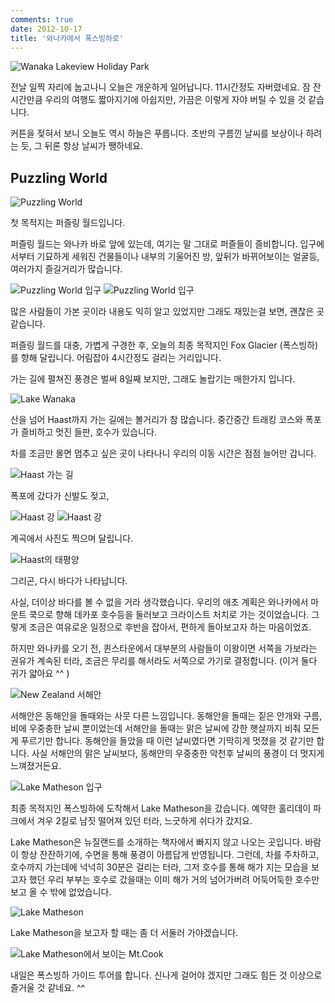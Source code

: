 ```yaml
---
comments: true
date: 2012-10-17
title: '와나카에서 폭스빙하로'
---
```


![Wanaka Lakeview Holiday Park](../../media/page/travel/new-zealand/newzealand-289.jpg)

전날 일찍 자리에 눕고나니 오늘은 개운하게 일어납니다.  11시간정도 자버렸네요.
잠 잔 시간만큼 우리의 여행도 짧아지기에 아쉽지만, 가끔은 이렇게 자야 버틸 수
있을 것 같습니다.

커튼을 젖혀서 보니 오늘도 역시 하늘은 푸릅니다.  초반의 구름낀 날씨를 보상이나
하려는 듯, 그 뒤론 항상 날씨가 쨍하네요.

Puzzling World
--------------

![Puzzling World](../../media/page/travel/new-zealand/newzealand-307.jpg)

첫 목적지는 퍼즐링 월드입니다.

퍼즐링 월드는 와나카 바로 앞에 있는데, 여기는 말 그대로 퍼즐들이 즐비합니다.
입구에서부터 기묘하게 세워진 건물들이나 내부의 기울어진 방, 앞뒤가 바뀌어보이는
얼굴등, 여러가지 즐길거리가 많습니다.

![Puzzling World 입구](../../media/page/travel/new-zealand/newzealand-305.jpg)
![Puzzling World 입구](../../media/page/travel/new-zealand/newzealand-308.jpg)

많은 사람들이 가본 곳이라 내용도 익히 알고 있었지만 그래도 재밌는걸 보면,
괜찮은 곳 같습니다.

퍼즐링 월드를 대충, 가볍게 구경한 후, 오늘의 최종 목적지인 Fox Glacier
(폭스빙하)를 향해 달립니다.  어림잡아 4시간정도 걸리는 거리입니다.

가는 길에 펼쳐진 풍경은 벌써 8일째 보지만, 그래도 놀랍기는 매한가지 입니다.

![Lake Wanaka](../../media/page/travel/new-zealand/newzealand-312.jpg)

산을 넘어 Haast까지 가는 길에는 볼거리가 참 많습니다.  중간중간 트래킹 코스와
폭포가 즐비하고 멋진 들판, 호수가 있습니다.

차를 조금만 몰면 멈추고 싶은 곳이 나타나니 우리의 이동 시간은 점점 늘어만
갑니다.

![Haast 가는 길](../../media/page/travel/new-zealand/newzealand-319.jpg)

폭포에 갔다가 신발도 젖고,

![Haast 강](../../media/page/travel/new-zealand/newzealand-322.jpg)
![Haast 강](../../media/page/travel/new-zealand/newzealand-324.jpg)

계곡에서 사진도 찍으며 달립니다.

![Haast의 태평양](../../media/page/travel/new-zealand/newzealand-325.jpg)

그리곤, 다시 바다가 나타납니다.

사실, 더이상 바다를 볼 수 없을 거라 생각했습니다.  우리의 애초 계획은
와나카에서 마운트 쿡으로 향해 데카포 호수등을 둘러보고 크라이스트 처치로 가는
것이었습니다.  그렇게 조금은 여유로운 일정으로 후반을 잡아서, 편하게 돌아보고자
하는 마음이었죠.

하지만 와나카를 오기 전, 퀸스타운에서 대부분의 사람들이 이왕이면 서쪽을
가보라는 권유가 계속된 터라, 조금은 무리를 해서라도 서쪽으로 가기로 결정합니다.
(이거 둘다 귀가 얇아요 ^^ )

![New Zealand 서해안](../../media/page/travel/new-zealand/newzealand-326.jpg)

서해안은 동해안을 돌때와는 사뭇 다른 느낌입니다.  동해안을 돌때는 짙은 안개와
구름, 비에 우중충한 날씨 뿐이었는데 서해안을 돌때는 맑은 날씨에 강한 햇살까지
비춰 모든게 푸르기만 합니다.  동해안을 돌았을 때 이런 날씨였다면 기막히게
멋졌을 것 같기만 합니다.  사실 서해안의 맑은 날씨보다, 동해안의 우중충한 악천후
날씨의 풍경이 더 멋지게 느껴졌거든요.

![Lake Matheson 입구](../../media/page/travel/new-zealand/newzealand-328.jpg)

최종 목적지인 폭스빙하에 도착해서 Lake Matheson을 갔습니다.  예약한 홀리데이
파크에서 겨우 2킬로 남짓 떨어져 있던 터라, 느긋하게 쉬다가 갔지요.

Lake Matheson은 뉴질랜드를 소개하는 책자에서 빠지지 않고 나오는 곳입니다.
바람이 항상 잔잔하기에, 수면을 통해 풍경이 아름답게 반영됩니다.  그런데, 차를
주차하고, 호수까지 가는데에 넉넉히 30분은 걸리는 터라, 그저 호수를 통해 해가
지는 모습을 보고자 했던 우리 부부는 호수로 갔을때는 이미 해가 거의 넘어가버려
어둑어둑한 호수만 보고 올 수 밖에 없었습니다.

![Lake Matheson](../../media/page/travel/new-zealand/newzealand-329.jpg)

Lake Matheson을 보고자 할 때는 좀 더 서둘러 가야겠습니다.

![Lake Matheson에서 보이는 Mt.Cook](../../media/page/travel/new-zealand/newzealand-330.jpg)

내일은 폭스빙하 가이드 투어를 합니다.  신나게 걸어야 겠지만 그래도 힘든 것
이상으로 즐거울 것 같네요. ^^

[크라이스트처치]:   log01.md
[오아마루]:         log01.md
[더니든]:           log03.md#dunedin
[오타고]:           log02.md
[캐틀린스]:         log03.md#catlins
[테아나우]:         log05.md
[그레이마우스]:     log09.md
[밀포드 사운드]:    log05.md#milford-sound
[인버카길]:         log04.md
[퀸스타운]:         log06.md
[와나카]:           log06.md
[글레노키]:         log07.md
[애로우타운]:       log07.md#arrowtown
[폭스빙하]:         log09.md
[호키티카]:         log09.md
[아서스패스]:       log10.md